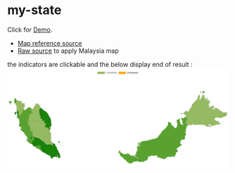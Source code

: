 # my-state
Click for [Demo](https://codesandbox.io/s/react-chartjs-2-map-forked-4l24pw?file=/src/geo-map.tsx:0-2267). 
- [Map reference source](https://github.com/markmarkoh/datamaps/blob/master/src/js/data/mys.topo.json) <br>
- [Raw source](https://raw.githubusercontent.com/markmarkoh/datamaps/master/src/js/data/mys.topo.json) to apply Malaysia map

the indicators are clickable and the below display end of result :
![alt text](https://github.com/0732sta/my-state/blob/main/example%20chartjs%20map.png?raw=true)
